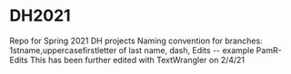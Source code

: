 # DH2021
Repo for Spring 2021 DH projects
Naming convention for branches: 1stname,uppercasefirstletter of last name, dash, Edits -- example PamR-Edits
This has been further edited with TextWrangler on 2/4/21

